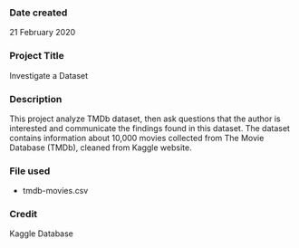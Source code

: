 ### Date created
21 February 2020

### Project Title
Investigate a Dataset

### Description
This project analyze TMDb dataset, then ask questions that the author is interested and communicate the findings found in this dataset. 
The dataset contains information about 10,000 movies collected from The Movie Database (TMDb), cleaned from Kaggle website.

### File used
- tmdb-movies.csv

### Credit
Kaggle Database